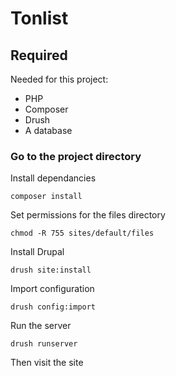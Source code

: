 # Tonlist

## Required
Needed for this project:
- PHP
- Composer
- Drush
- A database

### Go to the project directory 

Install dependancies

    composer install

Set permissions for the files directory

    chmod -R 755 sites/default/files

Install Drupal

    drush site:install

Import configuration

    drush config:import

Run the server

    drush runserver

Then visit the site
